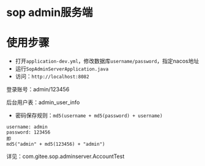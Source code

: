 # sop admin服务端

# 使用步骤

- 打开`application-dev.yml`，修改数据库`username/password`，指定nacos地址
- 运行`SopAdminServerApplication.java`
- 访问：`http://localhost:8082`

登录账号：admin/123456

后台用户表：admin_user_info

- 密码保存规则：`md5(username + md5(password) + username)`

```text
username: admin
password: 123456
即
md5("admin" + md5(123456) + "admin")
```

详见：com.gitee.sop.adminserver.AccountTest
